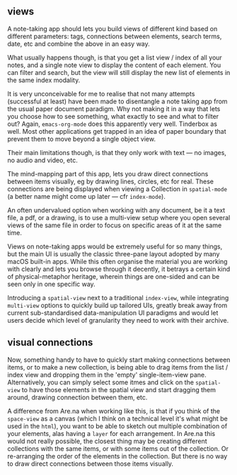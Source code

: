 ## views

A note-taking app should lets you build views of different kind based on different parameters: tags, connections between elements, search terms, date, etc and combine the above in an easy way.

What usually happens though, is that you get a list view / index of all your notes, and a single note view to display the content of each element. You can filter and search, but the view will still display the new list of elements in the same index modality.

It is very unconceivable for me to realise that not many attempts (successful at least) have been made to disentangle a note taking app from the usual paper document paradigm. Why not making it in a way that lets you choose how to see something, what exactly to see and what to filter out? Again, `emacs-org-mode` does this apparently very well. Tinderbox as well. Most other applications get trapped in an idea of paper boundary that prevent them to move beyond a single object view.

Their main limitations though, is that they only work with text — no images, no audio and video, etc.

The mind-mapping part of this app, lets you draw direct connections between items visually, eg by drawing lines, circles, etc for real. These connections are being displayed when viewing a Collection in `spatial-mode` (a better name might come up later — cfr `index-mode`).

An often undervalued option when working with any document, be it a text file, a pdf, or a drawing, is to use a multi-view setup where you open several views of the same file in order to focus on specific areas of it at the same time.

Views on note-taking apps would be extremely useful for so many things, but the main UI is usually the classic three-pane layout adopted by many macOS built-in apps. While this often organise the material you are working with clearly and lets you browse through it decently, it betrays a certain kind of physical-metaphor heritage, wherein things are one-sided and can be seen only in one specific way.

Introducing a `spatial-view` next to a traditional `index-view`, while integrating `multi-view` options to quickly build up tailored UIs, greatly break away from current sub-standardised data-manipulation UI paradigms and would let users decide which level of granularity they need to work with their archive.


## visual connections

Now, something handy to have to quickly start making connections between items, or to make a new collection, is being able to drag items from the list / index view and dropping them in the 'empty' single-item-view pane. Alternatively, you can simply select some itmes and click on the `spatial-view` to have those elements in the spatial view and start dragging them around, drawing connection between them, etc.

A difference from Are.na when working like this, is that if you think of the `space-view` as a canvas (which I think on a technical level it's what might be used in the `html`), you want to be able to sketch out multiple combination of your elements, alas having a `layer` for each arrangement. In Are.na this would not really possible, the closest thing may be creating different collections with the same items, or with some items out of the collection. Or re-arranging the order of the elements in the collection. But there is no way to draw direct connections between those items visually.
